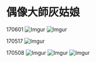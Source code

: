# 偶像大師灰姑娘
170601
![Imgur](http://i.imgur.com/tjXeKrO.png)
![Imgur](http://i.imgur.com/OqPbITk.jpg)

170517
![Imgur](http://i.imgur.com/aXgUWWx.jpg)

170508
![Imgur](http://i.imgur.com/aSblsGZ.jpg)
![Imgur](http://i.imgur.com/n9EfTMz.jpg)
![Imgur](http://i.imgur.com/Cxd33rx.png)